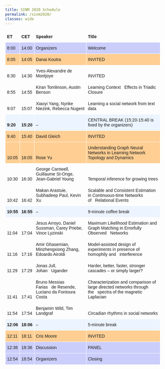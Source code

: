 ```yaml
---
title: SINM 2020 Schedule
permalink: /sinm2020/
classes: wide
---
```

<style type="text/css">
.tg  {border-collapse:collapse;border-spacing:0;}
.tg td{border-color:black;border-style:solid;border-width:1px;font-family:Arial, sans-serif;font-size:14px;
  overflow:hidden;padding:10px 5px;word-break:normal;}
.tg th{border-color:black;border-style:solid;border-width:1px;font-family:Arial, sans-serif;font-size:14px;
  font-weight:normal;overflow:hidden;padding:10px 5px;word-break:normal;}
.tg .tg-xxsx{background-color:#ecf4ff;border-color:#ffffff;text-align:left;vertical-align:bottom}
.tg .tg-zuk0{background-color:#cbcefb;border-color:#ffffff;text-align:left;vertical-align:bottom}
.tg .tg-n0of{border-color:#ffffff;font-weight:bold;text-align:left;vertical-align:bottom}
.tg .tg-8bfz{background-color:#ffce93;border-color:#ffffff;text-align:left;vertical-align:bottom}
.tg .tg-lh7k{border-color:#ffffff;text-align:left;vertical-align:bottom}
.tg .tg-b968{background-color:#ecf4ff;border-color:#ffffff;font-weight:bold;text-align:left;vertical-align:bottom}
</style>
<table class="tg">
<thead>
  <tr>
    <th class="tg-n0of">ET</th>
    <th class="tg-n0of">CET</th>
    <th class="tg-n0of">Speaker</th>
    <th class="tg-n0of">Title</th>
  </tr>
</thead>
<tbody>
  <tr>
    <td class="tg-zuk0">8:00</td>
    <td class="tg-zuk0">14:00</td>
    <td class="tg-zuk0">Organizers</td>
    <td class="tg-zuk0">Welcome</td>
  </tr>
  <tr>
    <td class="tg-8bfz">8:05</td>
    <td class="tg-8bfz">14:05</td>
    <td class="tg-8bfz">Danai Koutra</td>
    <td class="tg-8bfz">INVITED</td>
  </tr>
  <tr>
    <td class="tg-lh7k">8:30</td>
    <td class="tg-lh7k">14:30</td>
    <td class="tg-lh7k">Yves-Alexandre de Montjoye</td>
    <td class="tg-lh7k">INVITED</td>
  </tr>
  <tr>
    <td class="tg-lh7k">8:55</td>
    <td class="tg-lh7k">14:55</td>
    <td class="tg-lh7k">Kiran Tomlinson, Austin Benson</td>
    <td class="tg-lh7k">Learning Context&nbsp;&nbsp;&nbsp;Effects in Triadic Closure</td>
  </tr>
  <tr>
    <td class="tg-lh7k">9:07</td>
    <td class="tg-lh7k">15:07</td>
    <td class="tg-lh7k">Xiaoyi Yang, Nynke Niezink, Rebecca Nugent</td>
    <td class="tg-lh7k">Learning a social network from text data</td>
  </tr>
  <tr>
    <td class="tg-b968">9:20</td>
    <td class="tg-b968">15:20</td>
    <td class="tg-xxsx">–</td>
    <td class="tg-xxsx">CENTRAL BREAK (15:20-15:40 is fixed by the organizers)</td>
  </tr>
  <tr>
    <td class="tg-8bfz">9:40</td>
    <td class="tg-8bfz">15:40</td>
    <td class="tg-8bfz">David Gleich</td>
    <td class="tg-8bfz">INVITED</td>
  </tr>
  <tr>
    <td class="tg-8bfz">10:05</td>
    <td class="tg-8bfz">16:05</td>
    <td class="tg-8bfz">Rose Yu</td>
    <td class="tg-8bfz">Understanding Graph Neural Networks in Learning Network Topology and Dynamics</td>
  </tr>
  <tr>
    <td class="tg-lh7k">10:30</td>
    <td class="tg-lh7k">16:30</td>
    <td class="tg-lh7k">George Cantwell, Guillaume St-Onge, Jean-Gabriel Young</td>
    <td class="tg-lh7k">Temporal inference for growing trees</td>
  </tr>
  <tr>
    <td class="tg-lh7k">10:42</td>
    <td class="tg-lh7k">16:42</td>
    <td class="tg-lh7k">Makan Arastuie, Subhadeep Paul, Kevin Xu</td>
    <td class="tg-lh7k">Scalable and Consistent Estimation in Continuous-time Networks of&nbsp;&nbsp;&nbsp;Relational Events</td>
  </tr>
  <tr>
    <td class="tg-b968">10:55</td>
    <td class="tg-b968">16:55</td>
    <td class="tg-xxsx">–</td>
    <td class="tg-xxsx">9-minute coffee break</td>
  </tr>
  <tr>
    <td class="tg-lh7k">11:04</td>
    <td class="tg-lh7k">17:04</td>
    <td class="tg-lh7k">Jesus Arroyo, Daniel Sussman, Carey Priebe, Vince Lyzinski</td>
    <td class="tg-lh7k">Maximum Likelihood Estimation and Graph Matching in Errorfully Observed&nbsp;&nbsp;&nbsp;Networks</td>
  </tr>
  <tr>
    <td class="tg-lh7k">11:16</td>
    <td class="tg-lh7k">17:16</td>
    <td class="tg-lh7k">Amir Ghasemian, Minzhengxiong Zhang, Edoardo Airoldi</td>
    <td class="tg-lh7k">Model-assisted design of experiments in presence of homophily and&nbsp;&nbsp;&nbsp;interference</td>
  </tr>
  <tr>
    <td class="tg-lh7k">11:29</td>
    <td class="tg-lh7k">17:29</td>
    <td class="tg-lh7k">Jonas Jull, Johan&nbsp;&nbsp;&nbsp;Ugander</td>
    <td class="tg-lh7k">Harder, better, faster, stronger cascades – or simply larger?</td>
  </tr>
  <tr>
    <td class="tg-lh7k">11:41</td>
    <td class="tg-lh7k">17:41</td>
    <td class="tg-lh7k">Bruno Messias Farias&nbsp;&nbsp;&nbsp;de Resende, Luciano da Fontoura Costa</td>
    <td class="tg-lh7k">Characterization and comparison of large directed networks through the&nbsp;&nbsp;&nbsp;spectra of the magnetic Laplacian</td>
  </tr>
  <tr>
    <td class="tg-lh7k">11:54</td>
    <td class="tg-lh7k">17:54</td>
    <td class="tg-lh7k">Benjamin Wild, Tim Landgraf</td>
    <td class="tg-lh7k">Circadian rhythms in social networks</td>
  </tr>
  <tr>
    <td class="tg-b968">12:06</td>
    <td class="tg-b968">18:06</td>
    <td class="tg-xxsx">–</td>
    <td class="tg-xxsx">5-minute break</td>
  </tr>
  <tr>
    <td class="tg-8bfz">12:11</td>
    <td class="tg-8bfz">18:11</td>
    <td class="tg-8bfz">Cris Moore</td>
    <td class="tg-8bfz">INVITED</td>
  </tr>
  <tr>
    <td class="tg-zuk0">12:36</td>
    <td class="tg-zuk0">18:36</td>
    <td class="tg-zuk0">Discussion</td>
    <td class="tg-zuk0">PANEL</td>
  </tr>
  <tr>
    <td class="tg-zuk0">12:54</td>
    <td class="tg-zuk0">18:54</td>
    <td class="tg-zuk0">Organizers</td>
    <td class="tg-zuk0">Closing</td>
  </tr>
</tbody>
</table>